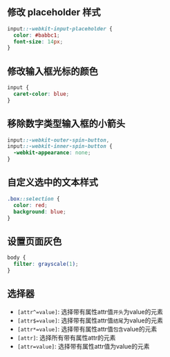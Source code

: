 ## 修改 placeholder 样式

```css
input::-webkit-input-placeholder {
  color: #babbc1;
  font-size: 14px;
}
```

## 修改输入框光标的颜色

```css
input {
  caret-color: blue;
}
```

## 移除数字类型输入框的小箭头

```css
input::-webkit-outer-spin-button,
input::-webkit-inner-spin-button {
  -webkit-appearance: none;
}
```

## 自定义选中的文本样式

```css
.box::selection {
  color: red;
  background: blue;
}
```

## 设置页面灰色

```css
body {
  filter: grayscale(1);
}
```

## 选择器
- `[attr^=value]`: 选择带有属性attr值`开头`为value的元素
- `[attr$=value]`: 选择带有属性attr值`结尾`为value的元素
- `[attr*=value]`: 选择带有属性attr值`包含`value的元素
- `[attr]`: 选择所有带有属性attr的元素
- `[attr=value]`: 选择带有属性attr值为value的元素